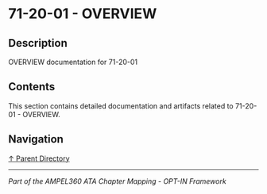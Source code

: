# 71-20-01 - OVERVIEW

## Description

OVERVIEW documentation for 71-20-01

## Contents

This section contains detailed documentation and artifacts related to 71-20-01 - OVERVIEW.

## Navigation

[↑ Parent Directory](../README.md)

---

*Part of the AMPEL360 ATA Chapter Mapping - OPT-IN Framework*

